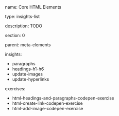 name: Core HTML Elements

type: insights-list

description: TODO

section: 0

parent: meta-elements

insights:
  - paragraphs
  - headings-h1-h6
  - update-images
  - update-hyperlinks
 
exercises:
  - html-headings-and-paragraphs-codepen-exercise
  - html-create-link-codepen-exercise
  - html-add-image-codepen-exercise
